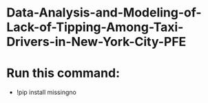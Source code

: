# Data-Analysis-and-Modeling-of-Lack-of-Tipping-Among-Taxi-Drivers-in-New-York-City-PFE
# Run this command:
- !pip install missingno
